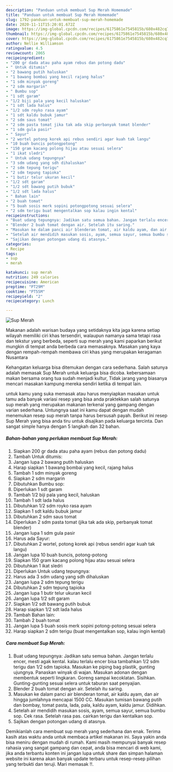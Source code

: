 ```yaml
---
description: "Panduan untuk membuat Sup Merah Homemade"
title: "Panduan untuk membuat Sup Merah Homemade"
slug: 1792-panduan-untuk-membuat-sup-merah-homemade
date: 2020-11-11T15:20:01.672Z
image: https://img-global.cpcdn.com/recipes/6175861e7545815b/680x482cq70/sup-merah-foto-resep-utama.jpg
thumbnail: https://img-global.cpcdn.com/recipes/6175861e7545815b/680x482cq70/sup-merah-foto-resep-utama.jpg
cover: https://img-global.cpcdn.com/recipes/6175861e7545815b/680x482cq70/sup-merah-foto-resep-utama.jpg
author: Nellie Williamson
ratingvalue: 4.5
reviewcount: 2065
recipeingredient:
- "200 gr dada atau paha ayam rebus dan potong dadu"
- " Untuk ditumis"
- "2 bawang putih haluskan"
- "1 bawang bombai yang kecil rajang halus"
- "1 sdm minyak goreng"
- "2 sdm margarin"
- " Bumbu sop"
- "1 sdt garam"
- "1/2 biji pala yang kecil haluskan"
- "1 sdt lada halus"
- "1/2 sdm royko rasa ayam"
- "1 sdt kaldu bubuk jamur"
- "2 sdm saus tomat"
- "2 sdm pasta tomat jika tak ada skip perbanyak tomat blender"
- "1 sdm gula pasir"
- " Sayur"
- "2 wortel potong korek api rebus sendiri agar kuah tak langu"
- "10 buah buncis potongpotong"
- "150 gram kacang polong hijau atau sesuai selera"
- "1 ikat sledri"
- " Untuk udang tepungnya"
- "3 sdm udang yang sdh dihaluskan"
- "2 sdm tepung terigu"
- "2 sdm tepung tapioka"
- "1 butir telur ukuran kecil"
- "1/2 sdt garam"
- "1/2 sdt bawang putih bubuk"
- "1/2 sdt lada halus"
- " Bahan lain"
- "2 buah tomat"
- "5 buah sosis merk sopini potongpotong sesuai selera"
- "2 sdm terigu buat mengentalkan sop kalau ingin kental"
recipeinstructions:
- "Buat udang tepungnya: Jadikan satu semua bahan. Jangan terlalu encer, mesti agak kental. kalau terlalu encer bisa tambahkan 1/2 sdm terigu dan 1/2 sdm tapioka. Masukan ke piping bag plastik, gunting ujungnya. Panaskan winyak di wajan. Masukan adonan dengan membentuk seperti lingkaran. Goreng sampai kecoklatan. Sisihkan. Gunting-gunting sesuai selera untuk taburan saat penyajian."
- "Blender 2 buah tomat dengan air. Setelah itu saring."
- "Masukan ke dalam panci air blenderan tomat, air kaldu ayam, dan air hingga jumlahnya mencapai 1500 CC. Masukan tumisan bawang putih dan bombay, tomat pasta, lada, pala, kaldu ayam, kaldu jamur. Didihkan."
- "Setelah air mendidih masukan sosis, ayam, semua sayur, semua bumbu sop. Cek rasa. Setelah rasa pas. cairkan terigu dan kentalkan sop."
- "Sajikan dengan potongan udang di atasnya."
categories:
- Recipe
tags:
- sup
- merah

katakunci: sup merah 
nutrition: 249 calories
recipecuisine: American
preptime: "PT29M"
cooktime: "PT55M"
recipeyield: "2"
recipecategory: Lunch

---
```



![Sup Merah](https://img-global.cpcdn.com/recipes/6175861e7545815b/680x482cq70/sup-merah-foto-resep-utama.jpg)

Makanan adalah warisan budaya yang setidaknya kita jaga karena setiap wilayah memiliki ciri khas tersendiri, walaupun namanya sama tetapi rasa dan tekstur yang berbeda, seperti sup merah yang kami paparkan berikut mungkin di tempat anda berbeda cara memasaknya. Masakan yang kaya dengan rempah-rempah membawa ciri khas yang merupakan keragaman Nusantara

Kehangatan keluarga bisa ditemukan dengan cara sederhana. Salah satunya adalah memasak Sup Merah untuk keluarga bisa dicoba. kebersamaan makan bersama orang tua sudah menjadi kultur, Tidak jarang yang biasanya mencari masakan kampung mereka sendiri ketika di tempat lain.



untuk kamu yang suka memasak atau harus menyiapkan masakan untuk tamu ada banyak variasi resep yang bisa anda praktekkan salah satunya sup merah yang merupakan makanan terkenal yang gampang dengan varian sederhana. Untungnya saat ini kamu dapat dengan mudah menemukan resep sup merah tanpa harus bersusah payah.
Berikut ini resep Sup Merah yang bisa anda tiru untuk disajikan pada keluarga tercinta. Dan sangat simple hanya dengan 5 langkah dan 32 bahan.


<!--inarticleads1-->

##### Bahan-bahan yang perlukan membuat Sup Merah:

1. Siapkan 200 gr dada atau paha ayam (rebus dan potong dadu)
1. Tambah  Untuk ditumis:
1. Jangan lupa 2 bawang putih haluskan
1. Harap siapkan 1 bawang bombai yang kecil, rajang halus
1. Tambah 1 sdm minyak goreng
1. Siapkan 2 sdm margarin
1. Dibutuhkan  Bumbu sop:
1. Diperlukan 1 sdt garam
1. Tambah 1/2 biji pala yang kecil, haluskan
1. Tambah 1 sdt lada halus
1. Dibutuhkan 1/2 sdm royko rasa ayam
1. Siapkan 1 sdt kaldu bubuk jamur
1. Dibutuhkan 2 sdm saus tomat
1. Diperlukan 2 sdm pasta tomat (jika tak ada skip, perbanyak tomat blender)
1. Jangan lupa 1 sdm gula pasir
1. Harus ada  Sayur:
1. Dibutuhkan 2 wortel, potong korek api (rebus sendiri agar kuah tak langu)
1. Jangan lupa 10 buah buncis, potong-potong
1. Siapkan 150 gram kacang polong hijau atau sesuai selera
1. Dibutuhkan 1 ikat sledri
1. Diperlukan  Untuk udang tepungnya:
1. Harus ada 3 sdm udang yang sdh dihaluskan
1. Jangan lupa 2 sdm tepung terigu
1. Dibutuhkan 2 sdm tepung tapioka
1. Jangan lupa 1 butir telur ukuran kecil
1. Jangan lupa 1/2 sdt garam
1. Siapkan 1/2 sdt bawang putih bubuk
1. Harap siapkan 1/2 sdt lada halus
1. Tambah  Bahan lain:
1. Tambah 2 buah tomat
1. Jangan lupa 5 buah sosis merk sopini potong-potong sesuai selera
1. Harap siapkan 2 sdm terigu (buat mengentalkan sop, kalau ingin kental)




<!--inarticleads2-->

##### Cara membuat  Sup Merah:

1. Buat udang tepungnya: Jadikan satu semua bahan. Jangan terlalu encer, mesti agak kental. kalau terlalu encer bisa tambahkan 1/2 sdm terigu dan 1/2 sdm tapioka. Masukan ke piping bag plastik, gunting ujungnya. Panaskan winyak di wajan. Masukan adonan dengan membentuk seperti lingkaran. Goreng sampai kecoklatan. Sisihkan. Gunting-gunting sesuai selera untuk taburan saat penyajian.
1. Blender 2 buah tomat dengan air. Setelah itu saring.
1. Masukan ke dalam panci air blenderan tomat, air kaldu ayam, dan air hingga jumlahnya mencapai 1500 CC. Masukan tumisan bawang putih dan bombay, tomat pasta, lada, pala, kaldu ayam, kaldu jamur. Didihkan.
1. Setelah air mendidih masukan sosis, ayam, semua sayur, semua bumbu sop. Cek rasa. Setelah rasa pas. cairkan terigu dan kentalkan sop.
1. Sajikan dengan potongan udang di atasnya.




Demikianlah cara membuat sup merah yang sederhana dan enak. Terima kasih atas waktu anda untuk membaca artikel makanan ini. Saya yakin anda bisa meniru dengan mudah di rumah. Kami masih mempunyai banyak resep rahasia yang sangat gampang dan cepat, anda bisa mencari di web kami, jika anda terbantu konten ini jangan lupa untuk share dan simpan halaman website ini karena akan banyak update terbaru untuk resep-resep pilihan yang terbukti dan teruji. Mari memasak !!. 
